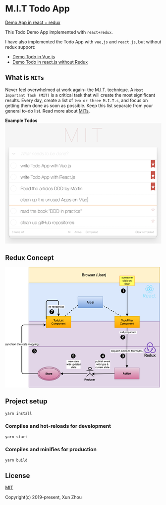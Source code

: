 # M.I.T Todo App

[Demo App in react + redux](https://mit-todo-redux.netlify.com/)

This Todo Demo App implemented with `react+redux`.

I have also implemented the Todo App with `vue,js` and `react.js`, but without redux support:
- [Demo Todo in Vue.js](https://mit-todo.netlify.com/)
- [Demo Todo in react.js without Redux](https://mit-todo-react.netlify.com/)

## What is `MITs`
Never feel overwhelmed at work again- the M.I.T. technique. A `Most Important Task (MIT)` is a 
critical task that will create the most significant results. 
Every day, create a list of `two or three M.I.T.s`, and focus on getting them done as soon as 
possible. Keep this list separate from your general to-do list. Read more about [MITs](https://personalmba.com/most-important-tasks/).  

**Example Todos**
![homepage](./public/screenshot_todo.png)


## Redux Concept

![redux-concept](./public/screenshot_redux.png)

## Project setup
```
yarn install
```

### Compiles and hot-reloads for development
```
yarn start
```

### Compiles and minifies for production
```
yarn build
```

## License
[MIT](http://opensource.org/licenses/MIT)


Copyright(c) 2019-present, Xun Zhou
